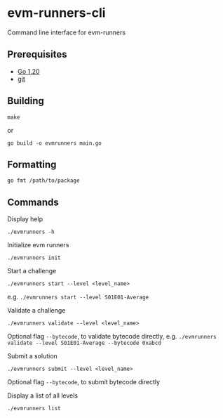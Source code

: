# evm-runners-cli

Command line interface for evm-runners

## Prerequisites

- [Go 1.20](https://go.dev/doc/install)
- [git](https://github.com/git-guides/install-git)

## Building

```
make
```
or
```
go build -o evmrunners main.go
```

## Formatting
```
go fmt /path/to/package
```

## Commands

Display help
```
./evmrunners -h
```

Initialize evm runners
```
./evmrunners init
```

Start a challenge
```
./evmrunners start --level <level_name>
```
e.g. `./evmrunners start --level S01E01-Average`

Validate a challenge
```
./evmrunners validate --level <level_name>
``` 
Optional flag `--bytecode`, to validate bytecode directly, e.g. `./evmrunners validate --level S01E01-Average --bytecode 0xabcd`

Submit a solution
```
./evmrunners submit --level <level_name>
```
Optional flag `--bytecode`, to submit bytecode directly

Display a list of all levels
```
./evmrunners list
```